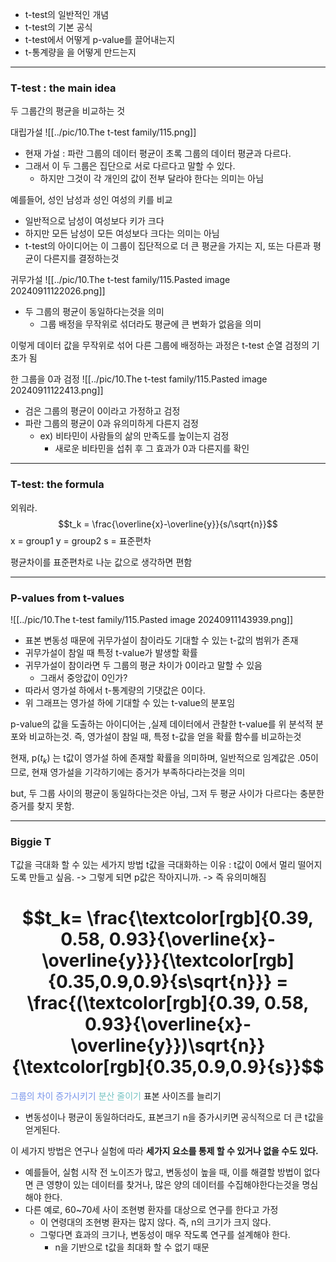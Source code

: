- t-test의 일반적인 개념
- t-test의 기본 공식
- t-test에서 어떻게 p-value를 끌어내는지
- t-통계량을 을 어떻게 만드는지
---
### T-test : the main idea

두 그룹간의 평균을 비교하는 것

대립가설
![[../pic/10.The t-test family/115.png]]
- 현재 가설 : 파란 그룹의 데이터 평균이 초록 그룹의 데이터 평균과 다르다.
- 그래서 이 두 그룹은 집단으로 서로 다르다고 말할 수 있다.
	- 하지만 그것이 각 개인의 값이 전부 달라야 한다는 의미는 아님

예를들어, 성인 남성과 성인 여성의 키를 비교
- 일반적으로 남성이 여성보다 키가 크다
- 하지만 모든 남성이 모든 여성보다 크다는 의미는 아님
- t-test의 아이디어는 이 그룹이 집단적으로 더 큰 평균을 가지는 지, 또는 다른과 평균이 다른지를 결정하는것


귀무가설
![[../pic/10.The t-test family/115.Pasted image 20240911122026.png]]
- 두 그룹의 평균이 동일하다는것을 의미
	- 그룹 배정을 무작위로 섞더라도 평균에 큰 변화가 없음을 의미

이렇게 데이터 값을 무작위로 섞어 다른 그룹에 배정하는 과정은 t-test 순열 검정의 기초가 됨


한 그룹을 0과 검정
![[../pic/10.The t-test family/115.Pasted image 20240911122413.png]]
- 검은 그룹의 평균이 0이라고 가정하고 검정
- 파란 그룹의 평균이 0과 유의미하게 다른지 검정
	- ex) 비타민이 사람들의 삶의 만족도를 높이는지 검정
		- 새로운 비타민을 섭취 후 그 효과가 0과 다른지를 확인

---
### T-test: the formula
외워라.
$$t_k = \frac{\overline{x}-\overline{y}}{s/\sqrt{n}}$$
x = group1
y = group2
s = 표준편차

평균차이를 표준편차로 나눈 값으로 생각하면 편함


---
### P-values from t-values
![[../pic/10.The t-test family/115.Pasted image 20240911143939.png]]

- 표본 변동성 때문에 귀무가설이 참이라도 기대할 수 있는 t-값의 범위가 존재
- 귀무가설이 참일 때 특정 t-value가 발생할 확률
- 귀무가설이 참이라면 두 그룹의 평균 차이가 0이라고 말할 수 있음
	- 그래서 중앙값이 0인가?
- 따라서 영가설 하에서 t-통계량의 기댓값은 0이다.
- 위 그래프는 영가설 하에 기대할 수 있는 t-value의 분포임

p-value의 값을 도출하는 아이디어는 ,실제 데이터에서 관찰한 t-value를 위 분석적 분포와 비교하는것.
즉, 영가설이 참일 때, 특정 t-값을 얻을 확률 함수를 비교하는것

현재, p($t_k$) 는 t값이 영가설 하에 존재할 확률을 의미하며, 일반적으로 임계값은 .05이므로, 현재 영가설을 기각하기에는 증거가 부족하다라는것을 의미

but, 두 그룹 사이의 평균이 동일하다는것은 아님, 그저 두 평균 사이가 다르다는 충분한 증거를 찾지 못함.

---
### Biggie T

T값을 극대화 할 수 있는 세가지 방법
t값을 극대화하는 이유 : t값이 0에서 멀리 떨어지도록 만들고 싶음. -> 그렇게 되면 p값은 작아지니까. -> 즉 유의미해짐
# $$t_k= \frac{\textcolor[rgb]{0.39, 0.58, 0.93}{\overline{x}-\overline{y}}}{\textcolor[rgb]{0.35,0.9,0.9}{s\sqrt{n}}} = \frac{(\textcolor[rgb]{0.39, 0.58, 0.93}{\overline{x}-\overline{y}})\sqrt{n}}{\textcolor[rgb]{0.35,0.9,0.9}{s}}$$

<span style="color:rgb(118, 147, 234)">그룹의 차이 증가시키기</span>
<span style="color:rgb(116, 195, 194)">분산 줄이기</span> 
표본 사이즈를 늘리기 
- 변동성이나 평균이 동일하더라도, 표본크기 n을 증가시키면 공식적으로 더 큰 t값을 얻게된다. 

이 세가지 방법은 연구나 실험에 따라 
**세가지 요소를 통제 할 수 있거나 없을 수도 있다.**
- 예를들어, 실험 시작 전 노이즈가 많고, 변동성이 높을 때, 이를 해결할 방법이 없다면 큰 영향이 있는 데이터를 찾거나, 많은 양의 데이터를 수집해야한다는것을 명심해야 한다.
- 다른 예로, 60~70세 사이 조현병 환자를 대상으로 연구를 한다고 가정
	- 이 연령대의 조현병 환자는 많지 않다. 즉, n의 크기가 크지 않다.
	- 그렇다면 효과의 크기나, 변동성이 매우 작도록 연구를 설계해야 한다.
		- n을 기반으로 t값을 최대화 할 수 없기 때문
